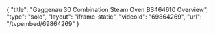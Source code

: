 {
    "title": "Gaggenau 30 Combination Steam Oven BS464610 Overview",
    "type": "solo",
    "layout": "iframe-static",
    "videoId": "69864269",
    "url": "\/tvpembed\/69864269"
}
